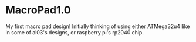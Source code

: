 # MacroPad1.0
My first macro pad design! Initially thinking of using either ATMega32u4 like in some of ai03's designs, or raspberry pi's rp2040 chip.
